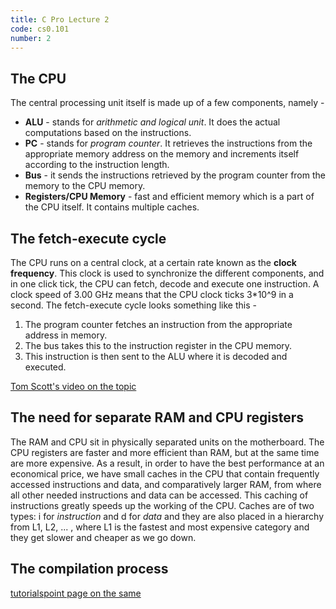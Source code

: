 ```yaml
---
title: C Pro Lecture 2
code: cs0.101
number: 2
---
```

## The CPU

The central processing unit itself is made up of a few components, namely - 
- **ALU** - stands for *arithmetic and logical unit*. It does the actual computations based on the instructions. 
- **PC** - stands for *program counter*. It retrieves the instructions from the appropriate memory address on the memory and increments itself according to the instruction length.
- **Bus** - it sends the instructions retrieved by the program counter from the memory to the CPU memory.
- **Registers/CPU Memory** - fast and efficient memory which is a part of the CPU itself. It contains multiple caches.

## The fetch-execute cycle

The CPU runs on a central clock, at a certain rate known as the **clock frequency**. This clock is used to synchronize the different components, and in one click tick, the CPU can fetch, decode and execute one instruction. A clock speed of 3.00 GHz means that the CPU clock ticks 3\*10^9 in a second. The fetch-execute cycle looks something like this - 
1. The program counter fetches an instruction from the appropriate address in memory.
2. The bus takes this to the instruction register in the CPU memory.
3. This instruction is then sent to the ALU where it is decoded and executed.

[Tom Scott's video on the topic](https://www.youtube.com/watch?v=Z5JC9Ve1sfI)

## The need for separate RAM and CPU registers

The RAM and CPU sit in physically separated units on the motherboard. The CPU registers are faster and more efficient than RAM, but at the same time are more expensive. As a result, in order to have the best performance at an economical price, we have small caches in the CPU that contain frequently accessed instructions and data, and comparatively larger RAM, from where all other needed instructions and data can be accessed. This caching of instructions greatly speeds up the working of the CPU.
Caches are of two types: i for *instruction* and d for *data* and they are also placed in a hierarchy from L1, L2, ... , where L1 is the fastest and most expensive category and they get slower and cheaper as we go down.

## The compilation process

[tutorialspoint page on the same](https://www.tutorialspoint.com/compiler_design/compiler_design_overview.htm)
